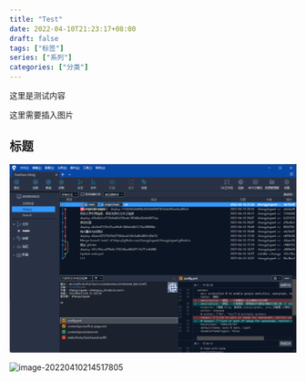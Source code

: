 ```yaml
---
title: "Test"
date: 2022-04-10T21:23:17+08:00
draft: false
tags: ["标签"]
series: ["系列"]
categories: ["分类"]
---
```


这里是测试内容

<!-- more -->

这里需要插入图片

## 标题

![image-20220410212822738](/images/image-20220410212822738.png)

![image-20220410214517805](http://util.zhangyingwei.com//blog/image-20220410214517805.png)





